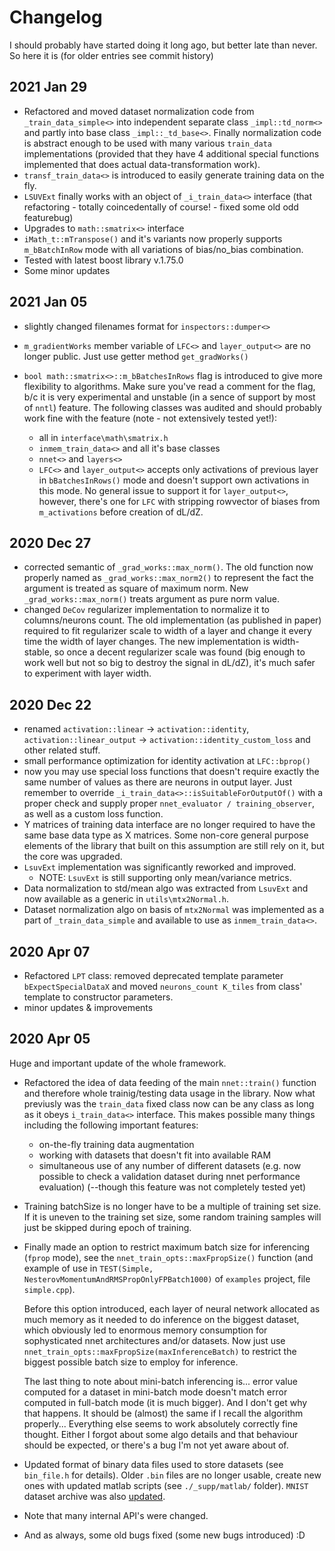 # Changelog
I should probably have started doing it long ago, but better late than never. So here it is (for older entries see commit history)

## 2021 Jan 29

- Refactored and moved dataset normalization code from `_train_data_simple<>` into independent separate class `_impl::td_norm<>` and partly into base class `_impl::_td_base<>`. Finally normalization code is abstract enough to be used with many various `train_data` implementations (provided that they have 4 additional special functions implemented that does actual data-transformation work).
- `transf_train_data<>` is introduced to easily generate training data on the fly.
- `LSUVExt` finally works with an object of `_i_train_data<>` interface (that refactoring - totally coincedentally of course! - fixed some old odd featurebug)
- Upgrades to `math::smatrix<>` interface
- `iMath_t::mTranspose()` and it's variants now properly supports `m_bBatchInRow` mode with all variations of bias/no_bias combination.
- Tested with latest boost library v.1.75.0
- Some minor updates

## 2021 Jan 05

- slightly changed filenames format for `inspectors::dumper<>`
- `m_gradientWorks` member variable of `LFC<>` and `layer_output<>` are no longer public. Just use getter method `get_gradWorks()`
- `bool math::smatrix<>::m_bBatchesInRows` flag is introduced to give more flexibility to algorithms. Make sure you've read a comment for the flag, b/c it is very experimental and unstable (in a sence of support by most of `nntl`) feature. The following classes was audited and should probably work fine with the feature (note - not extensively tested yet!):

  - all in `interface\math\smatrix.h`
  - `inmem_train_data<>` and all it's base classes
  - `nnet<>` and `layers<>`
  - `LFC<>` and `layer_output<>` accepts only activations of previous layer in `bBatchesInRows()` mode and doesn't support own activations in this mode. No general issue to support it for `layer_output<>`, however, there's one for `LFC` with stripping rowvector of biases from `m_activations` before creation of dL/dZ.

## 2020 Dec 27

- corrected semantic of `_grad_works::max_norm()`. The old function now properly named as `_grad_works::max_norm2()` to represent the fact the argument is treated as square of maximum norm. New `_grad_works::max_norm()` treats argument as pure norm value.
- changed `DeCov` regularizer implementation to normalize it to columns/neurons count. The old implementation (as published in paper) required to fit regularizer scale to width of a layer and change it every time the width of layer changes. The new implementation is width-stable, so once a decent regularizer scale was found (big enough to work well but not so big to destroy the signal in dL/dZ), it's much safer to experiment with layer width.

## 2020 Dec 22

- renamed `activation::linear` -> `activation::identity`, `activation::linear_output` -> `activation::identity_custom_loss` and other related stuff.
- small performance optimization for identity activation at `LFC::bprop()`
- now you may use special loss functions that doesn't require exactly the same number of values as there are neurons in output layer. Just remember to override `_i_train_data<>::isSuitableForOutputOf()` with a proper check and supply proper `nnet_evaluator / training_observer`, as well as a custom loss function.
- Y matrices of training data interface are no longer required to have the same base data type as X matrices. Some non-core general purpose elements of the library that built on this assumption are still rely on it, but the core was upgraded.
- `LsuvExt` implementation was significantly reworked and improved.
  - NOTE: `LsuvExt` is still supporting only mean/variance metrics.
- Data normalization to std/mean algo was extracted from `LsuvExt` and now available as a generic in `utils\mtx2Normal.h`.
- Dataset normalization algo on basis of `mtx2Normal` was implemented as a part of `_train_data_simple` and available to use as `inmem_train_data<>`.

## 2020 Apr 07
- Refactored `LPT` class: removed deprecated template parameter `bExpectSpecialDataX` and moved `neurons_count K_tiles` from class' template to constructor parameters.
- minor updates & improvements

## 2020 Apr 05

Huge and important update of the whole framework.
* Refactored the idea of data feeding of the main `nnet::train()` function and therefore whole trainig/testing data usage in the library. Now what previusly was the `train_data` fixed class now can be any class as long as it obeys `i_train_data<>` interface. This makes possible many things including the following important features:

    - on-the-fly training data augmentation
    - working with datasets that doesn't fit into available RAM
    - simultaneous use of any number of different datasets (e.g. now possible to check a validation dataset during nnet performance evaluation) (--though this feature was not completely tested yet)

* Training batchSize is no longer have to be a multiple of training set size. If it is uneven to the training set size, some random training samples will just be skipped during epoch of training.

* Finally made an option to restrict maximum batch size for inferencing (`fprop` mode), see the `nnet_train_opts::maxFpropSize()` function (and example of use in `TEST(Simple, NesterovMomentumAndRMSPropOnlyFPBatch1000)` of `examples` project, file `simple.cpp`).

  Before this option introduced, each layer of neural network allocated as much memory as it needed to do inference on the biggest dataset, which obviously led to enormous memory consumption for sophysticated nnet architectures and/or datasets. Now just use `nnet_train_opts::maxFpropSize(maxInferenceBatch)` to restrict the biggest possible batch size to employ for inference.

  The last thing to note about mini-batch inferencing is... error value computed for a dataset in mini-batch mode doesn't match error computed in full-batch mode (it is much bigger). And I don't get why that happens. It should be (almost) the same if I recall the algorithm properly... Everything else seems to work absolutely correctly fine thought. Either I forgot about some algo details and that behaviour should be expected, or there's a bug I'm not yet aware about of.

* Updated format of binary data files used to store datasets (see `bin_file.h` for details). Older `.bin` files are no longer usable, create new ones with updated matlab scripts (see `./_supp/matlab/` folder). `MNIST` dataset archive was also [updated](https://yadi.sk/d/DpvoqtGGUqh5JQ).

* Note that many internal API's were changed.

* And as always, some old bugs fixed (some new bugs introduced) :D


